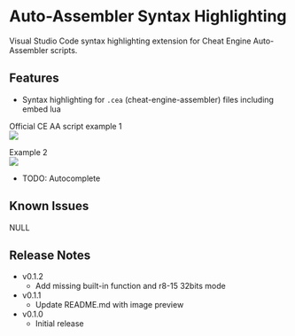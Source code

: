 # Auto-Assembler Syntax Highlighting

Visual Studio Code syntax highlighting extension for Cheat Engine Auto-Assembler scripts.

## Features

* Syntax highlighting for `.cea` (cheat-engine-assembler) files including embed lua

Official CE AA script example 1<br>
![](https://i.imgur.com/FJs9PAV.png)

Example 2<br>
![](https://i.imgur.com/VILg58M.png)

* TODO: Autocomplete

## Known Issues

NULL

## Release Notes
* v0.1.2
  * Add missing built-in function and r8-15 32bits mode
* v0.1.1
  * Update README.md with image preview
* v0.1.0
  * Initial release